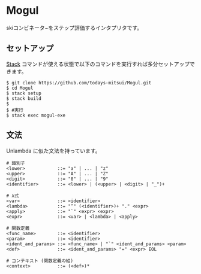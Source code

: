 # Mogul

skiコンビネータ−をステップ評価するインタプリタです。

## セットアップ

[Stack](https://docs.haskellstack.org/en/stable/README/) コマンドが使える状態で以下のコマンドを実行すれば多分セットアップできます。

```console
$ git clone https://github.com/todays-mitsui/Mogul.git
$ cd Mogul
$ stack setup
$ stack build
$
$ #実行
$ stack exec mogul-exe
```

## 文法

Unlambda に似た文法を持っています。

```
# 識別子
<lower>            ::= "a" | ... | "z"
<upper>            ::= "A" | ... | "Z"
<digit>            ::= "0" | ... | "9"
<identifier>       ::= <lower> | (<upper> | <digit> | "_")+

# λ式
<var>              ::= <identifier>
<lambda>           ::= "^" (<identifier>)+ "." <expr>
<apply>            ::= "`" <expr> <expr>
<expr>             ::= <var> | <lambda> | <apply>

# 関数定義
<func_name>        ::= <identifier>
<param>            ::= <identifier>
<ident_and_params> ::= <func_name> | "`" <ident_and_params> <param>
<def>              ::= <ident_and_params> "=" <expr> EOL

# コンテキスト (関数定義の組)
<context>          ::= (<def>)*
```
